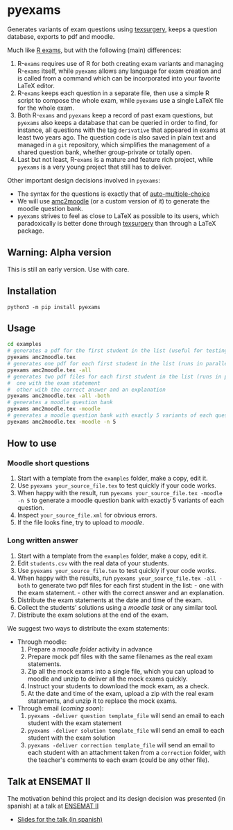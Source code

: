 # pyexams

Generates variants of exam questions using [texsurgery](https://framagit.org/pang/texsurgery), keeps a question database, exports to pdf and moodle.

Much like [R exams](https://r-exams.org/), but with the following (main) differences:

 1. R-`exams` requires use of R for both creating exam variants and managing R-`exams` itself, while `pyexams` allows any language for exam creation and is called from a command which can be incorporated into your favorite LaTeX editor.
 2. R-`exams` keeps each question in a separate file, then use a simple R script to compose the whole exam, while `pyexams` use a single LaTeX file for the whole exam.
 3. Both R-`exams` and `pyexams` keep a record of past exam questions, but `pyexams` also keeps a database that can be queried in order to find, for instance, all questions with the tag `derivative` that appeared in exams at least two years ago. The question code is also saved in plain text and managed in a `git` repository, which simplifies the management of a shared question bank, whether group-private or totally open.
 4. Last but not least, R-`exams` is a mature and feature rich project, while `pyexams` is a very young project that still has to deliver.

Other important design decisions involved in `pyexams`:

 - The syntax for the questions is exactly that of [auto-multiple-choice](https://www.auto-multiple-choice.net/)
 - We will use [amc2moodle](https://github.com/nennigb/amc2moodle) (or a custom version of it) to generate the moodle question bank.
 - `pyexams` strives to feel as close to LaTeX as possible to its users, which paradoxically is better done through [texsurgery](https://framagit.org/pang/texsurgery) than through a LaTeX package.

## Warning: Alpha version

This is still an early version. Use with care.

## Installation

    python3 -m pip install pyexams

## Usage

```bash
cd examples
# generates a pdf for the first student in the list (useful for testing)
pyexams amc2moodle.tex
# generates one pdf for each first student in the list (runs in parallel)
pyexams amc2moodle.tex -all
# generates two pdf files for each first student in the list (runs in parallel)
#  one with the exam statement
#  other with the correct answer and an explanation
pyexams amc2moodle.tex -all -both
# generates a moodle question bank
pyexams amc2moodle.tex -moodle  
# generates a moodle question bank with exactly 5 variants of each question
pyexams amc2moodle.tex -moodle -n 5
```

## How to use

### Moodle short questions

  1. Start with a template from the `examples` folder, make a copy, edit it.
  2. Use `pyexams your_source_file.tex` to test quickly if your code works.
  3. When happy with the result, run `pyexams your_source_file.tex -moodle -n 5` to generate a moodle question bank with exactly 5 variants of each question.
  4. Inspect `your_source_file.xml` for obvious errors.
  5. If the file looks fine, try to upload to *moodle*.

### Long written answer
  1. Start with a template from the `examples` folder, make a copy, edit it.
  2. Edit `students.csv` with the real data of your students.
  3. Use `pyexams your_source_file.tex` to test quickly if your code works.
  4. When happy with the results, run `pyexams your_source_file.tex -all -both` to generate two pdf files for each first student in the list:
    - one with the exam statement.
    - other with the correct answer and an explanation.
  5. Distribute the exam statements at the date and time of the exam.
  6. Collect the students' solutions using a *moodle task* or any similar tool.
  7. Distribute the exam solutions at the end of the exam.

We suggest two ways to distribute the exam statements:
  - Through moodle:
    1. Prepare a *moodle folder* activity in advance
    2. Prepare mock pdf files with the same filenames as the real exam statements.
    3. Zip all the mock exams into a single file, which you can upload to moodle and unzip to deliver all the mock exams quickly.
    4. Instruct your students to download the mock exam, as a check.
    5. At the date and time of the exam, upload a zip with the real exam stataments, and unzip it to replace the mock exams.
  - Through email (*coming soon*):
    1. `pyexams -deliver question template_file` will send an email to each student with the exam statement
    2. `pyexams -deliver solution template_file` will send an email to each student with the exam solution
    3. `pyexams -deliver correction template_file` will send an email to each student with an attachment taken from a `correction` folder, with the teacher's comments to each exam (could be any other file).

## Talk at ENSEMAT II

The motivation behind this project and its design decision was presented (in spanish) at a talk at [ENSEMAT II](https://eventos.upm.es/56532/detail/ensemat-2020.-usos-y-avances-en-la-docencia-de-las-matematicas-en-las-ensenanzas-universitarias.html)

 - [Slides for the talk (in spanish)](https://dcain.etsin.upm.es/~pablo/etc/ENSEMATII_sobre_pyexams/pyexams.html)
